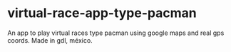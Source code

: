 # virtual-race-app-type-pacman
An app to play virtual races type pacman using google maps and real gps coords.
Made in gdl, méxico.
